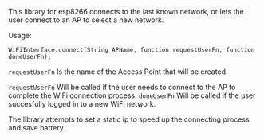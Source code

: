 This library for esp8266 connects to the last known network, or lets the user connect to an AP to select a new network. 

Usage:
```
WiFiInterface.connect(String APName, function requestUserFn, function doneUserFn);
```

`requestUserFn` Is the name of the Access Point that will be created.

`requestUserFn` Will be called if the user needs to connect to the AP to complete the WiFi connection process.
`doneUserFn` Will be called if the user succesfully logged in to a new WiFi network.

The library attempts to set a static ip to speed up the connecting process and save battery.
